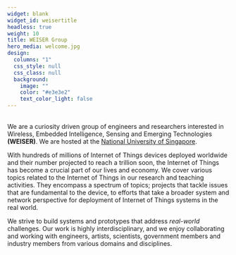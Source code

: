 ```yaml
---
widget: blank
widget_id: weisertitle
headless: true
weight: 10
title: WEISER Group
hero_media: welcome.jpg
design:
  columns: "1"
  css_style: null
  css_class: null
  background:
    image: ""
    color: "#e3e3e2"
    text_color_light: false
---
```

<br> We are a curiosity driven group of engineers and researchers interested in Wireless, Embedded Intelligence, Sensing and Emerging Technologies **(WEISER)**. We are hosted at the [National University of Singapore](https://www.nus.edu.sg/). <br> 

With hundreds of millions of Internet of Things devices deployed worldwide and their number projected to reach a trillion soon, the Internet of Things has become a crucial part of our lives and economy. We cover various topics related to the Internet of Things in our research and teaching activities. They encompass a spectrum of topics; projects that tackle issues that are fundamental to the device, to efforts that take a broader system and network perspective for deployment of Internet of Things systems in the real world. <br> 

We strive to build systems and prototypes that address *real-world* challenges. Our work is highly interdisciplinary, and we enjoy collaborating and working with engineers, artists, scientists, government members and industry members from various domains and disciplines.<br>